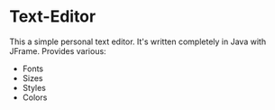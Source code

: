 # Text-Editor

This a simple personal text editor. It's written completely in Java with JFrame. 
Provides various:
* Fonts
* Sizes
* Styles
* Colors

